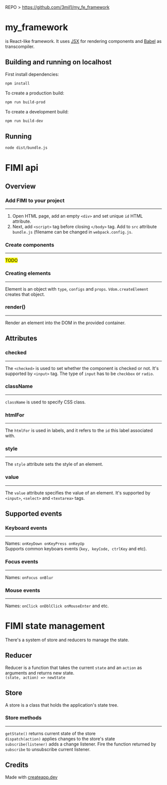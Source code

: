 REPO >  https://github.com/3mil1/my_fe_framework

# my_framework

is React-like framework. It uses [JSX](https://en.wikipedia.org/wiki/JSX_(JavaScript))
for rendering components and [Babel](https://en.wikipedia.org/wiki/Babel_(transcompiler))
as transcompiler.

## Building and running on localhost

First install dependencies:

```sh
npm install
```

To create a production build:

```sh
npm run build-prod
```

To create a development build:

```sh
npm run build-dev
```

## Running

```sh
node dist/bundle.js
```

# FIMI api
## Overview
### Add FIMI to your project
***
1. Open HTML page, add an empty `<div>` and set unique `id` HTML attribute.
2. Next, add `<script>` tag before closing `</body>` tag. Add to `src` attribute `bundle.js` (filename can be changed in
   `webpack.config.js`.
### Create components 
***
<mark >TODO</mark >
### Creating elements
***
Element is an object with `type`, `configs` and `props`. `Vdom.createElement` creates that object.
### render()
***
Render an element into the DOM in the provided container.

## Attributes
### checked
***
The `<checked>` is used to set whether the component is checked or not. It's supported by `<input>` tag. The type of `input` has to be `checkbox` or `radio`.
### className
***
`className` is used to specify CSS class.
### htmlFor
***
The `htmlFor` is used in labels, and it refers to the `id` this label associated with.
### style
***
The `style` attribute sets the style of an element.
### value
***
The `value` attribute specifies the value of an element. It's supported by `<input>`, `<select>` and `<textarea>` tags.
## Supported events
### Keyboard events
***
Names: `onKeyDown onKeyPress onKeyUp` <br/>
Supports common keyboars events (`key, keyCode, ctrlKey` and etc).
### Focus events
***
Names: `onFocus onBlur`
### Mouse events
***
Names: `onClick onDblClick onMouseEnter` and etc.

# FIMI state management
There's a system of store and reducers to manage the state.
## Reducer
Reducer is a function that takes the current `state` and an `action` as arguments and returns new state. <br/>
`(state, action) => newState`
## Store
A store is a class that holds the application's state tree. 
### Store methods
***
`getState()` returns current state of the store<br/>
`dispatch(action)` applies changes to the store's state<br/>
`subscribe(listener)` adds a change listener. Fire the function returned by `subscribe` to unsubscribe current listener.


## Credits

Made with [createapp.dev](https://createapp.dev/)
